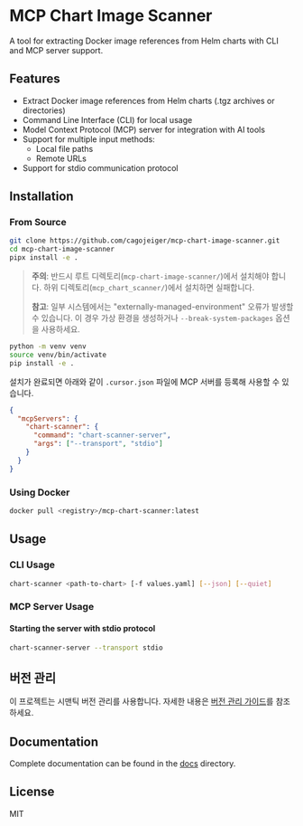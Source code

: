 # MCP Chart Image Scanner

A tool for extracting Docker image references from Helm charts with CLI and MCP server support.

## Features

- Extract Docker image references from Helm charts (.tgz archives or directories)
- Command Line Interface (CLI) for local usage
- Model Context Protocol (MCP) server for integration with AI tools
- Support for multiple input methods:
  - Local file paths
  - Remote URLs
- Support for stdio communication protocol

## Installation

### From Source

```bash
git clone https://github.com/cagojeiger/mcp-chart-image-scanner.git
cd mcp-chart-image-scanner
pipx install -e .
```

> **주의**: 반드시 루트 디렉토리(`mcp-chart-image-scanner/`)에서 설치해야 합니다. 하위 디렉토리(`mcp_chart_scanner/`)에서 설치하면 실패합니다.
>
> **참고**: 일부 시스템에서는 "externally-managed-environment" 오류가 발생할 수 있습니다. 이 경우 가상 환경을 생성하거나 `--break-system-packages` 옵션을 사용하세요.
```bash
python -m venv venv
source venv/bin/activate
pip install -e .
```

설치가 완료되면 아래와 같이 `.cursor.json` 파일에 MCP 서버를 등록해 사용할 수 있습니다.

```json
{
  "mcpServers": {
    "chart-scanner": {
      "command": "chart-scanner-server",
      "args": ["--transport", "stdio"]
    }
  }
}
```

### Using Docker

```bash
docker pull <registry>/mcp-chart-scanner:latest
```

## Usage

### CLI Usage

```bash
chart-scanner <path-to-chart> [-f values.yaml] [--json] [--quiet]
```

### MCP Server Usage

#### Starting the server with stdio protocol

```bash
chart-scanner-server --transport stdio
```



## 버전 관리

이 프로젝트는 시맨틱 버전 관리를 사용합니다. 자세한 내용은 [버전 관리 가이드](./docs/versioning.md)를 참조하세요.

## Documentation

Complete documentation can be found in the [docs](./docs) directory.

## License

MIT
